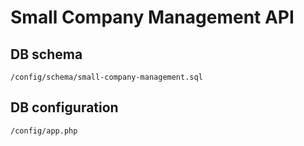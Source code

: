 # Small Company Management API

## DB schema
    /config/schema/small-company-management.sql
    
## DB configuration
    /config/app.php
    
